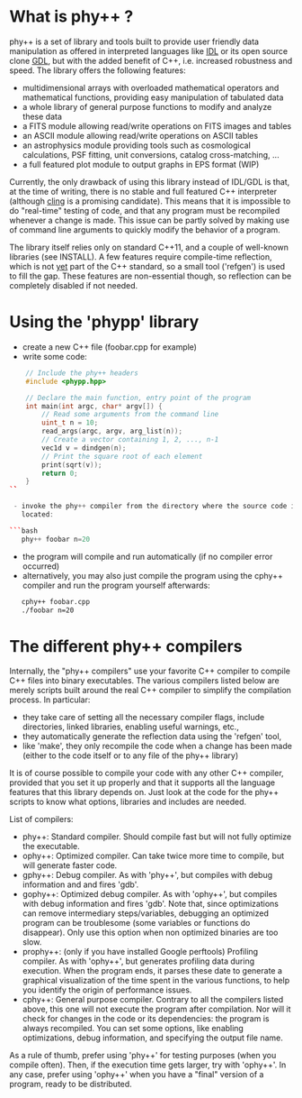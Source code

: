 # What is phy++ ?

phy++ is a set of library and tools built to provide user friendly data manipulation as offered in interpreted languages like [IDL] or its open source clone [GDL], but with the added benefit of C++, i.e. increased robustness and speed. The library offers the following features:

 - multidimensional arrays with overloaded mathematical operators and
   mathematical functions, providing easy manipulation of tabulated data
 - a whole library of general purpose functions to modify and analyze these data
 - a FITS module allowing read/write operations on FITS images and tables
 - an ASCII module allowing read/write operations on ASCII tables
 - an astrophysics module providing tools such as cosmological calculations,
   PSF fitting, unit conversions, catalog cross-matching, ...
 - a full featured plot module to output graphs in EPS format (WIP)

Currently, the only drawback of using this library instead of IDL/GDL is that, at the time of writing, there is no stable and full featured C++ interpreter (although [cling] is a promising candidate). This means that it is impossible to do "real-time" testing of code, and that any program must be recompiled whenever a change is made. This issue can be partly solved by making use of command line arguments to quickly modify the behavior of a program.

The library itself relies only on standard C++11, and a couple of well-known libraries (see INSTALL). A few features require compile-time reflection, which is not [yet] part of the C++ standard, so a small tool ('refgen') is used to fill the gap. These features are non-essential though, so reflection can be completely disabled if not needed.

[IDL]: http://www.exelisvis.com/ProductsServices/IDL.aspx
[GDL]: http://gnudatalanguage.sourceforge.net/
[cling]: http://root.cern.ch/drupal/content/cling
[yet]: https://groups.google.com/a/isocpp.org/forum/#!forum/reflection


# Using the 'phypp' library

 - create a new C++ file (foobar.cpp for example)
 - write some code:

```cpp
    // Include the phy++ headers
    #include <phypp.hpp>

    // Declare the main function, entry point of the program
    int main(int argc, char* argv[]) {
        // Read some arguments from the command line
        uint_t n = 10;
        read_args(argc, argv, arg_list(n));
        // Create a vector containing 1, 2, ..., n-1
        vec1d v = dindgen(n);
        // Print the square root of each element
        print(sqrt(v));
        return 0;
    }
`̀`

 - invoke the phy++ compiler from the directory where the source code is
   located:

```bash
   phy++ foobar n=20
```

 - the program will compile and run automatically (if no compiler error
   occurred)
 - alternatively, you may also just compile the program using the cphy++
   compiler and run the program yourself afterwards:

```bash
   cphy++ foobar.cpp
   ./foobar n=20
```

# The different phy++ compilers

Internally, the "phy++ compilers" use your favorite C++ compiler to compile C++
files into binary executables. The various compilers listed below are merely
scripts built around the real C++ compiler to simplify the compilation process.
In particular:
 - they take care of setting all the necessary compiler flags, include
   directories, linked libraries, enabling useful warnings, etc.,
 - they automatically generate the reflection data using the 'refgen' tool,
 - like 'make', they only recompile the code when a change has been made (either
   to the code itself or to any file of the phy++ library)

It is of course possible to compile your code with any other C++ compiler,
provided that you set it up properly and that it supports all the language
features that this library depends on. Just look at the code for the phy++
scripts to know what options, libraries and includes are needed.

List of compilers:
 - phy++:
    Standard compiler. Should compile fast but will not fully optimize the
    executable.
 - ophy++:
    Optimized compiler. Can take twice more time to compile, but will generate
    faster code.
 - gphy++:
    Debug compiler. As with 'phy++', but compiles with debug information and
    and fires 'gdb'.
 - gophy++:
    Optimized debug compiler. As with 'ophy++', but compiles with debug
    information and fires 'gdb'. Note that, since optimizations can remove
    intermediary steps/variables, debugging an optimized program can be
    troublesome (some variables or functions do disappear). Only use this option
    when non optimized binaries are too slow.
 - prophy++: (only if you have installed Google perftools)
    Profiling compiler. As with 'ophy++', but generates profiling data during
    execution. When the program ends, it parses these date to generate a
    graphical visualization of the time spent in the various functions, to help
    you identify the origin of performance issues.
 - cphy++:
    General purpose compiler. Contrary to all the compilers listed above, this
    one will not execute the program after compilation. Nor will it check for
    changes in the code or its dependencies: the program is always recompiled.
    You can set some options, like enabling optimizations, debug information,
    and specifying the output file name.

As a rule of thumb, prefer using 'phy++' for testing purposes (when you compile
often). Then, if the execution time gets larger, try with 'ophy++'. In any case,
prefer using 'ophy++' when you have a "final" version of a program, ready to be
distributed.
